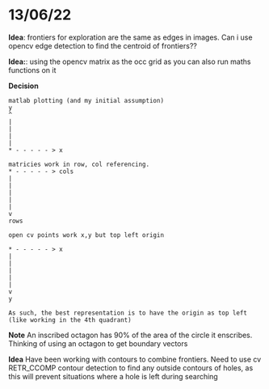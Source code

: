 # 13/06/22

**Idea**: frontiers for exploration are the same as edges in images. Can i use opencv edge detection to find the centroid of frontiers??

**Idea:**: using the opencv matrix as the occ grid as you can also run maths functions on it

**Decision**

   
    matlab plotting (and my initial assumption)
    y
    ^ 
    |
    |
    |
    |
    * - - - - - > x

    matricies work in row, col referencing.
    * - - - - - > cols
    |
    |
    |
    |
    |
    v
    rows

    open cv points work x,y but top left origin

    * - - - - - > x
    |
    |
    |
    |
    |
    v
    y

    As such, the best representation is to have the origin as top left (like working in the 4th quadrant)



**Note**
An inscribed octagon has 90% of the area of the circle it enscribes. Thinking of using an octagon to get boundary vectors





**Idea** Have been working with contours to combine frontiers. Need to use cv RETR_CCOMP contour detection to find any outside contours of holes, as this will prevent situations where a hole is left during searching
